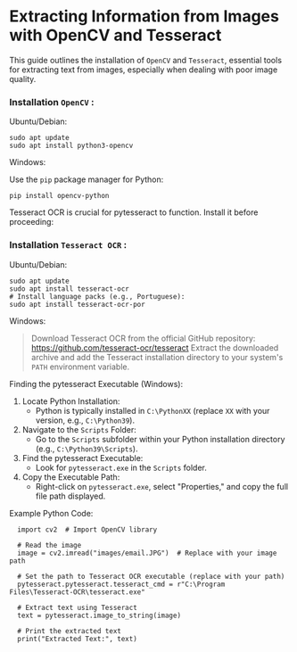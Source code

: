 # Extracting Information from Images with OpenCV and Tesseract
This guide outlines the installation of `OpenCV` and `Tesseract`, essential tools for extracting text from images, especially when dealing with poor image quality.

### Installation `OpenCV` :
Ubuntu/Debian:
```
sudo apt update
sudo apt install python3-opencv
```

Windows:

Use the `pip` package manager for Python:
```
pip install opencv-python
```

Tesseract OCR is crucial for pytesseract to function. Install it before proceeding:
### Installation `Tesseract OCR` :

Ubuntu/Debian:
```
sudo apt update
sudo apt install tesseract-ocr
# Install language packs (e.g., Portuguese):
sudo apt install tesseract-ocr-por
```

Windows:
>Download Tesseract OCR from the official GitHub repository: https://github.com/tesseract-ocr/tesseract
Extract the downloaded archive and add the Tesseract installation directory to your system's `PATH` environment variable.

Finding the pytesseract Executable (Windows):
1. Locate Python Installation:
   * Python is typically installed in `C:\PythonXX` (replace `XX` with your version, e.g., `C:\Python39`).
2. Navigate to the `Scripts` Folder:
   * Go to the `Scripts` subfolder within your Python installation directory (e.g., `C:\Python39\Scripts`).
3. Find the pytesseract Executable:
   * Look for `pytesseract.exe` in the `Scripts` folder.
4. Copy the Executable Path:
   * Right-click on `pytesseract.exe`, select "Properties," and copy the full file path displayed.
  
Example Python Code:
```
  import cv2  # Import OpenCV library
  
  # Read the image
  image = cv2.imread("images/email.JPG")  # Replace with your image path
  
  # Set the path to Tesseract OCR executable (replace with your path)
  pytesseract.pytesseract.tesseract_cmd = r"C:\Program Files\Tesseract-OCR\tesseract.exe"
  
  # Extract text using Tesseract
  text = pytesseract.image_to_string(image)
  
  # Print the extracted text
  print("Extracted Text:", text)
```
